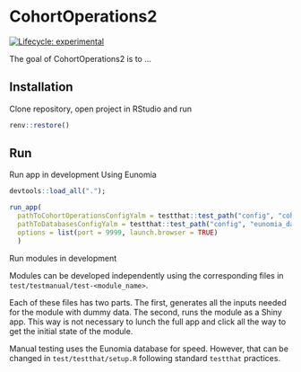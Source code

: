# CohortOperations2

<!-- badges: start -->
[![Lifecycle: experimental](https://img.shields.io/badge/lifecycle-experimental-orange.svg)](https://lifecycle.r-lib.org/articles/stages.html#experimental)
<!-- badges: end -->

The goal of CohortOperations2 is to ...

## Installation

Clone repository, open project in RStudio and run 

``` r
renv::restore()
```

## Run

Run  app in development Using Eunomia

```R
devtools::load_all(".");

run_app(
  pathToCohortOperationsConfigYalm = testthat::test_path("config", "cohortOperationsConfig.yml"),
  pathToDatabasesConfigYalm = testthat::test_path("config", "eunomia_databasesConfig.yml"),
  options = list(port = 9999, launch.browser = TRUE)
  )
```

Run modules in development 

Modules can be developed independently using the corresponding files in `test/testmanual/test-<module_name>`. 

Each of these files has two parts. The first, generates all the inputs needed for the module with dummy data. The second, runs the module as a Shiny app. 
This way is not necessary to lunch the full app and click all the way to get the initial state of the module. 

Manual testing uses the Eunomia database for speed. However, that can be changed in `test/testthat/setup.R` following standard `testthat` practices. 

